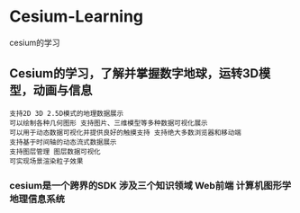 # Cesium-Learning

cesium的学习

## Cesium的学习，了解并掌握数字地球，运转3D模型，动画与信息

    支持2D 3D 2.5D模式的地理数据展示
    可以绘制各种几何图形 支持图片、三维模型等多种数据可视化展示
    可以用于动态数据可视化并提供良好的触摸支持 支持绝大多数浏览器和移动端
    支持基于时间轴的动态流式数据展示
    支持图层管理 图层数据可视化
    可实现场景渲染粒子效果

###  cesium是一个跨界的SDK 涉及三个知识领域 Web前端 计算机图形学 地理信息系统
